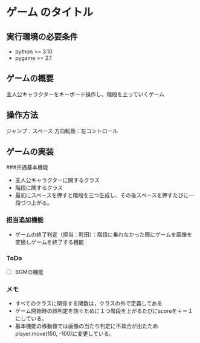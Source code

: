# ゲーム のタイトル


## 実行環境の必要条件
* python >= 3.10
* pygame >= 2.1

## ゲームの概要
主人公キャラクターをキーボード操作し、階段を上っていくゲーム

## 操作方法
ジャンプ：スペース
方向転換：左コントロール

## ゲームの実装
###共通基本機能
* 主人公キャラクターに関するクラス
* 階段に関するクラス
* 最初にスペースを押すと階段を三つ生成し、その後スペースを押すたびに一段づつ上がる。
### 担当追加機能
* ゲームの終了判定（担当：町田）：階段に乗れなかった際にゲームを画像を変換しゲームを終了する機能
### ToDo
- [ ] BGMの機能
### メモ
* すべてのクラスに関係する関数は，クラスの外で定義してある
* ゲーム開始時の誤判定を防ぐために１つ階段を上がるたびにscoreを＋＝１にしている。
* 基本機能の移動値では画像の当たり判定に不具合が出たためplayer.move(150, -100)に変更している。

